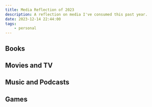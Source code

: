 ```yaml
---
title: Media Reflection of 2023
description: A reflection on media I've consumed this past year.
date: 2023-12-14 22:44:00
tags:
    - personal
---
```


## Books

## Movies and TV

## Music and Podcasts

## Games

